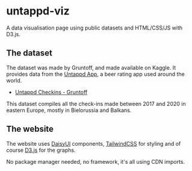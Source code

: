 # untappd-viz

A data visualisation page using public datasets and HTML/CSS/JS with D3.js.

## The dataset

The dataset was made by Gruntoff, and made available on Kaggle.
It provides data from the [Untappd App](https://untappd.com/), a beer rating app used around the world.

- [Untappd Checkins - Gruntoff](https://www.kaggle.com/datasets/gruntoff/untappd-checkins)

This dataset compiles all the check-ins made between 2017 and 2020 in eastern Europe,
mostly in Bielorussia and Balkans.


## The website

The website uses [DaisyUI](https://daisyui.com/) components, [TailwindCSS](https://tailwindcss.com/)
for styling and of course [D3.js](https://d3js.org) for the graphs.

No package manager needed, no framework, it's all using CDN imports.
